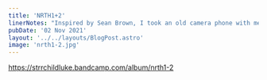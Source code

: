```yaml
---
title: 'NRTH1+2'
linerNotes: "Inspired by Sean Brown, I took an old camera phone with me and visited my hometown for the first time since the pandemic hit. I took photos, made beats, and this is the result. An accompanying photobook will be coming soon."
pubDate: '02 Nov 2021'
layout: '../../layouts/BlogPost.astro'
image: 'nrth1-2.jpg'
---
```


https://strrchildluke.bandcamp.com/album/nrth1-2

